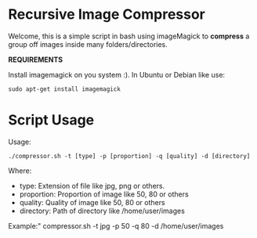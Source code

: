 # Recursive Image Compressor

Welcome, this is a simple script in bash using imageMagick to **compress** a group off images inside many folders/directories.  

**REQUIREMENTS**

Install imagemagick on you system :). In Ubuntu or Debian like use:

    sudo apt-get install imagemagick


# Script Usage

Usage:

    ./compressor.sh -t [type] -p [proportion] -q [quality] -d [directory]

 Where:
 - type: Extension of file like jpg, png or others.
  - proportion: Proportion of image like 50, 80 or others
  - quality: Quality of image like 50, 80 or others
  - directory: Path of directory like /home/user/images

Example:"
    compressor.sh -t jpg -p 50 -q 80 -d /home/user/images
